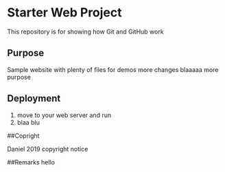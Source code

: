 # Starter Web Project

This repository is for showing how Git and GitHub work

## Purpose

Sample website with plenty of files for demos
more changes
blaaaaa
more purpose

## Deployment

1. move to your web server and run
2. blaa blu

##Copright

Daniel 2019 copyright notice

##Remarks
hello